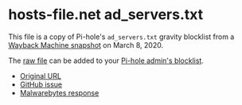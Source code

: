 # hosts-file.net ad_servers.txt

This file is a copy of Pi-hole's `ad_servers.txt` gravity blocklist from a [Wayback Machine snapshot](https://web.archive.org/web/20200308144426if_/https://hosts-file.net/ad_servers.txt) on March 8, 2020.

The [raw file](https://raw.githubusercontent.com/richardcornish/ad-servers/master/ad-servers) can be added to your [Pi-hole admin's blocklist](http://pi.hole/admin/settings.php?tab=blocklists).

- [Original URL](http://hosts-file.net/ad_servers.txt)
- [GitHub issue](https://github.com/pi-hole/pi-hole/pull/3236)
- [Malwarebytes response](https://forums.malwarebytes.com/topic/257401-inquiry-regarding-automated-processing-of-hosts-files/)